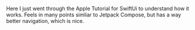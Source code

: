 Here I just went through the Apple Tutorial for SwiftUi to understand how it works. 
Feels in many points simliar to Jetpack Compose, but has a way better navigation, which is nice.
